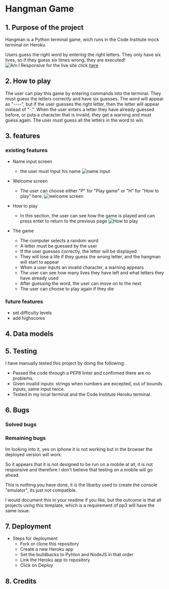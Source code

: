 # Hangman Game
## 1. Purpose of the project
Hangman is a Python terminal game, wich runs in the Code Institute mock terminal on Heroku.

Users guess the right word by entering the right letters. They only have six lives, so if they guess six times wrong, they are executed! 
![Am I Responsive](docs/............)
for the live site click
[here](https://hangman-game-ms.herokuapp.com/)

## 2. How to play
 The user can play this game by entering commands into the terminal. They must guess the letters correctly and have six guesses. The word will appear as "----", but if the user guesses the right letter, then the letter will appear instead of "-.". When the user enters a letter they have already guessed before, or puts a character that is invalid, they get a warning and must guess again. The user must guess all the letters in the word to win.

 ## 3. features
 ### existing features
 - Name input screen 
   - the user must input his name
 ![name input](docs/............)
 
 - Welcome screen
   - The user can choose either "P" for "Play game" or "H" for "How to play" here.
![welcome screen](docs/............)

- How to play
  - In this section, the user can see how the game is played and can press enter to return to the previous page
![How to play](docs/............)

- The game
  - The computer selects a random word
  - A letter must be guessed by the user
  - If the user guesses correctly, the letter will be displayed
  - They will lose a life if they guess the wrong letter, and   the hangman will start to appear
  - When a user inputs an invalid character, a warning appears
  - The user can see how many lives they have left and what letters they have already used
  - After guessing the word, the user can move on to the next
  -  The user can choose to play again if they die

### future features
- set difficulty levels
- add highscores 

## 4. Data models

## 5. Testing
I have manually tested this project by doing the following:

- Passed the code through a PEP8 linter and confirmed there are no problems.
- Given invalid inputs: strings when numbers are excepted, out of bounds inputs, same input twice.
- Tested in my local terminal and the Code Institute Heroku terminal.

## 6. Bugs
### Solved bugs

### Remaining bugs
Im looking into it, yes on iphone it is not working but in the browser the deployed version will work.

So it appears that it is not designed to be run on a mobile at all, it is not responsive and therefore I don't believe that testing on a mobile will go ahead.

This is nothing you have done, it is the libarby used to create the console "emulator", its just not compatible.

I would document this in your readme if you like, but the outcome is that all projects using this template, which is a requirement of pp3 will have the same issue.
## 7. Deployment
- Steps for deployment
  - Fork or clone this repository
  - Create a new Heroku app
  - Set the buildbacks to Pyhton and NodeJS in that order
  - Link the Heroku app to repository
  - Click on Deploy

## 8. Credits
